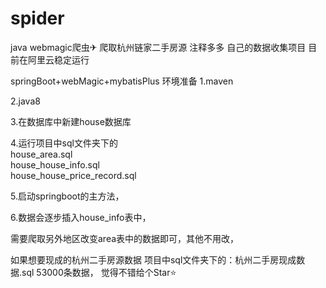 # spider
java webmagic爬虫✈  爬取杭州链家二手房源 注释多多 自己的数据收集项目 目前在阿里云稳定运行

springBoot+webMagic+mybatisPlus
环境准备
1.maven

2.java8  

3.在数据库中新建house数据库

4.运行项目中sql文件夹下的  
house_area.sql                               
house_house_info.sql                           
house_house_price_record.sql 

5.启动springboot的主方法，

6.数据会逐步插入house_info表中，
          

需要爬取另外地区改变area表中的数据即可，其他不用改，

如果想要现成的杭州二手房源数据  项目中sql文件夹下的：杭州二手房现成数据.sql 53000条数据，
觉得不错给个Star⭐